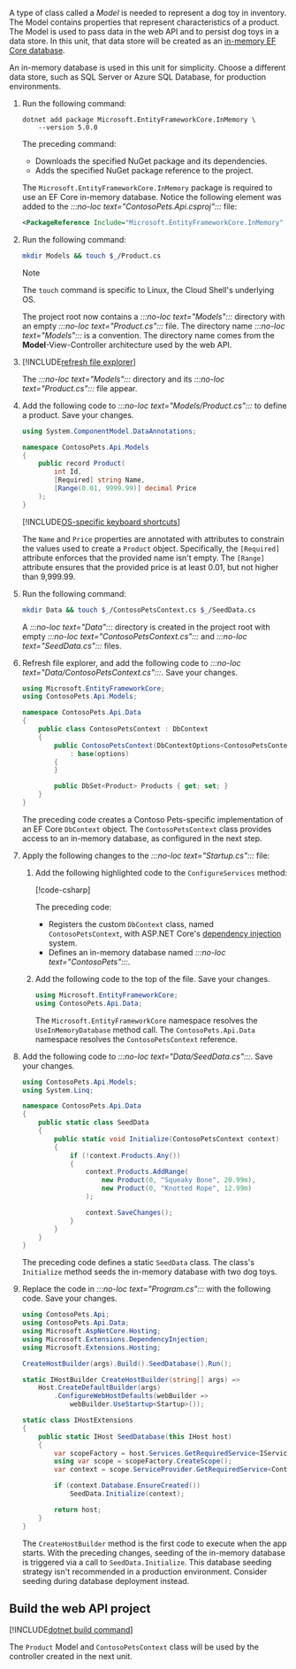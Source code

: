 A type of class called a *Model* is needed to represent a dog toy in inventory. The Model contains properties that represent characteristics of a product. The Model is used to pass data in the web API and to persist dog toys in a data store. In this unit, that data store will be created as an [in-memory EF Core database](/ef/core/providers/in-memory/).

An in-memory database is used in this unit for simplicity. Choose a different data store, such as SQL Server or Azure SQL Database, for production environments.

1. Run the following command:

    ```dotnetcli
    dotnet add package Microsoft.EntityFrameworkCore.InMemory \
        --version 5.0.0
    ```

    The preceding command:

    * Downloads the specified NuGet package and its dependencies.
    * Adds the specified NuGet package reference to the project.

    The `Microsoft.EntityFrameworkCore.InMemory` package is required to use an EF Core in-memory database. Notice the following element was added to the *:::no-loc text="ContosoPets.Api.csproj":::* file:

    ```xml
    <PackageReference Include="Microsoft.EntityFrameworkCore.InMemory" Version="5.0.0" />
    ```

1. Run the following command:

    ```bash
    mkdir Models && touch $_/Product.cs
    ```

    > [!NOTE]
    > The `touch` command is specific to Linux, the Cloud Shell's underlying OS.

    The project root now contains a *:::no-loc text="Models":::* directory with an empty *:::no-loc text="Product.cs":::* file. The directory name *:::no-loc text="Models":::* is a convention. The directory name comes from the **Model**-View-Controller architecture used by the web API.

1. [!INCLUDE[refresh file explorer](../../includes/refresh-file-explorer.md)]

    The *:::no-loc text="Models":::* directory and its *:::no-loc text="Product.cs":::* file appear.

1. Add the following code to *:::no-loc text="Models/Product.cs":::* to define a product. Save your changes.

    ```csharp
    using System.ComponentModel.DataAnnotations;

    namespace ContosoPets.Api.Models
    {
        public record Product(
            int Id,
            [Required] string Name,
            [Range(0.01, 9999.99)] decimal Price
        );
    }
    ```

    [!INCLUDE[OS-specific keyboard shortcuts](../../includes/keyboard-shortcuts-table.md)]

    The `Name` and `Price` properties are annotated with attributes to constrain the values used to create a `Product` object. Specifically, the `[Required]` attribute enforces that the provided name isn't empty. The `[Range]` attribute ensures that the provided price is at least 0.01, but not higher than 9,999.99.

1. Run the following command:

    ```bash
    mkdir Data && touch $_/ContosoPetsContext.cs $_/SeedData.cs
    ```

    A *:::no-loc text="Data":::* directory is created in the project root with empty *:::no-loc text="ContosoPetsContext.cs":::* and *:::no-loc text="SeedData.cs":::* files.

1. Refresh file explorer, and add the following code to *:::no-loc text="Data/ContosoPetsContext.cs":::*. Save your changes.

    ```csharp
    using Microsoft.EntityFrameworkCore;
    using ContosoPets.Api.Models;

    namespace ContosoPets.Api.Data
    {
        public class ContosoPetsContext : DbContext
        {
            public ContosoPetsContext(DbContextOptions<ContosoPetsContext> options)
                : base(options)
            {
            }

            public DbSet<Product> Products { get; set; }
        }
    }
    ```

    The preceding code creates a Contoso Pets-specific implementation of an EF Core `DbContext` object. The `ContosoPetsContext` class provides access to an in-memory database, as configured in the next step.

1. Apply the following changes to the *:::no-loc text="Startup.cs":::* file:
    1. Add the following highlighted code to the `ConfigureServices` method:

        [!code-csharp[](../code/3-add-db-context.cs?highlight=3-4)]

        The preceding code:

        * Registers the custom `DbContext` class, named `ContosoPetsContext`, with ASP.NET Core's [dependency injection](/aspnet/core/fundamentals/dependency-injection) system.
        * Defines an in-memory database named *:::no-loc text="ContosoPets":::*.

    1. Add the following code to the top of the file. Save your changes.

        ```csharp
        using Microsoft.EntityFrameworkCore;
        using ContosoPets.Api.Data;
        ```

        The `Microsoft.EntityFrameworkCore` namespace resolves the `UseInMemoryDatabase` method call. The `ContosoPets.Api.Data` namespace resolves the `ContosoPetsContext` reference.

1. Add the following code to *:::no-loc text="Data/SeedData.cs":::*. Save your changes.

    ```csharp
    using ContosoPets.Api.Models;
    using System.Linq;

    namespace ContosoPets.Api.Data
    {
        public static class SeedData
        {
            public static void Initialize(ContosoPetsContext context)
            {
                if (!context.Products.Any())
                {
                    context.Products.AddRange(
                        new Product(0, "Squeaky Bone", 20.99m),
                        new Product(0, "Knotted Rope", 12.99m)
                    );

                    context.SaveChanges();
                }
            }
        }
    }
    ```

    The preceding code defines a static `SeedData` class. The class's `Initialize` method seeds the in-memory database with two dog toys.

1. Replace the code in *:::no-loc text="Program.cs":::* with the following code. Save your changes.

    ```csharp
    using ContosoPets.Api;
    using ContosoPets.Api.Data;
    using Microsoft.AspNetCore.Hosting;
    using Microsoft.Extensions.DependencyInjection;
    using Microsoft.Extensions.Hosting;

    CreateHostBuilder(args).Build().SeedDatabase().Run();

    static IHostBuilder CreateHostBuilder(string[] args) =>
        Host.CreateDefaultBuilder(args)
            .ConfigureWebHostDefaults(webBuilder =>
                webBuilder.UseStartup<Startup>());

    static class IHostExtensions
    {
        public static IHost SeedDatabase(this IHost host)
        {
            var scopeFactory = host.Services.GetRequiredService<IServiceScopeFactory>();
            using var scope = scopeFactory.CreateScope();
            var context = scope.ServiceProvider.GetRequiredService<ContosoPetsContext>();

            if (context.Database.EnsureCreated())
                SeedData.Initialize(context);

            return host;
        }
    }
    ```

    The `CreateHostBuilder` method is the first code to execute when the app starts. With the preceding changes, seeding of the in-memory database is triggered via a call to `SeedData.Initialize`. This database seeding strategy isn't recommended in a production environment. Consider seeding during database deployment instead.

## Build the web API project

[!INCLUDE[dotnet build command](../../includes/dotnet-build-command.md)]

The `Product` Model and `ContosoPetsContext` class will be used by the controller created in the next unit.

